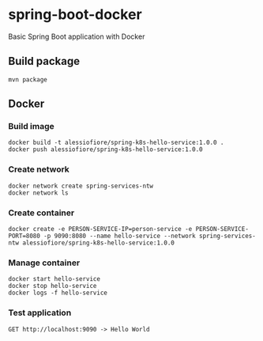 # spring-boot-docker
Basic Spring Boot application with Docker

## Build package
    mvn package
    
## Docker    

### Build image
    docker build -t alessiofiore/spring-k8s-hello-service:1.0.0 .
    docker push alessiofiore/spring-k8s-hello-service:1.0.0

### Create network
    docker network create spring-services-ntw
    docker network ls
    
### Create container
    docker create -e PERSON-SERVICE-IP=person-service -e PERSON-SERVICE-PORT=8080 -p 9090:8080 --name hello-service --network spring-services-ntw alessiofiore/spring-k8s-hello-service:1.0.0 
    
### Manage container
    docker start hello-service
    docker stop hello-service
    docker logs -f hello-service
    
### Test application
    GET http://localhost:9090 -> Hello World